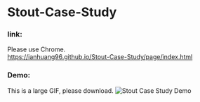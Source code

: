 # Stout-Case-Study

### link:
Please use Chrome. <br/>
https://ianhuang96.github.io/Stout-Case-Study/page/index.html

### Demo: 
This is a large GIF, please download.
![Stout Case Study Demo](Demo.gif)
